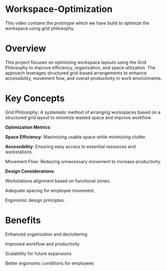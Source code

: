 # Workspace-Optimization
This video contains the prototype which we have build to optimize the workspace using grid philosophy. 


# Overview

This project focuses on optimizing workspace layouts using the Grid Philosophy to improve efficiency, organization, and space utilization. The approach leverages structured grid-based arrangements to enhance accessibility, movement flow, and overall productivity in work environments.

# Key Concepts

 Grid Philosophy: A systematic method of arranging workspaces based on a structured grid layout to minimize wasted space and improve workflow.

**Optimization Metrics:**

   **Space Efficiency**: Maximizing usable space while minimizing clutter.

 **Accessibility**: Ensuring easy access to essential resources and workstations.

   Movement Flow: Reducing unnecessary movement to increase productivity.

  **Design Considerations:**

   Workstations alignment based on functional zones.

   Adequate spacing for employee movement.

  Ergonomic design principles.

# Benefits

Enhanced organization and decluttering

Improved workflow and productivity

Scalability for future expansions

Better ergonomic conditions for employees
